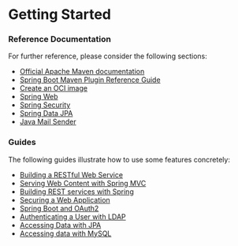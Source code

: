 # Getting Started

### Reference Documentation

For further reference, please consider the following sections:

- [Official Apache Maven documentation](https://maven.apache.org/guides/index.html)
- [Spring Boot Maven Plugin Reference Guide](https://docs.spring.io/spring-boot/docs/3.1.2/maven-plugin/reference/html/)
- [Create an OCI image](https://docs.spring.io/spring-boot/docs/3.1.2/maven-plugin/reference/html/#build-image)
- [Spring Web](https://docs.spring.io/spring-boot/docs/3.1.2/reference/htmlsingle/#web)
- [Spring Security](https://docs.spring.io/spring-boot/docs/3.1.2/reference/htmlsingle/#web.security)
- [Spring Data JPA](https://docs.spring.io/spring-boot/docs/3.1.2/reference/htmlsingle/#data.sql.jpa-and-spring-data)
- [Java Mail Sender](https://docs.spring.io/spring-boot/docs/3.1.2/reference/htmlsingle/#io.email)

### Guides

The following guides illustrate how to use some features concretely:

- [Building a RESTful Web Service](https://spring.io/guides/gs/rest-service/)
- [Serving Web Content with Spring MVC](https://spring.io/guides/gs/serving-web-content/)
- [Building REST services with Spring](https://spring.io/guides/tutorials/rest/)
- [Securing a Web Application](https://spring.io/guides/gs/securing-web/)
- [Spring Boot and OAuth2](https://spring.io/guides/tutorials/spring-boot-oauth2/)
- [Authenticating a User with LDAP](https://spring.io/guides/gs/authenticating-ldap/)
- [Accessing Data with JPA](https://spring.io/guides/gs/accessing-data-jpa/)
- [Accessing data with MySQL](https://spring.io/guides/gs/accessing-data-mysql/)
